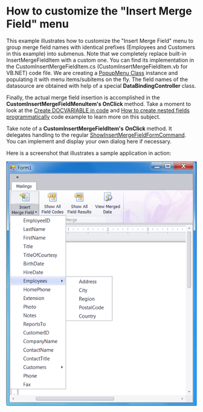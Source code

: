 # How to customize the "Insert Merge Field" menu


<p>This example illustrates how to customize the "Insert Merge Field" menu to group merge field names with identical prefixes (Employees and Customers in this example) into submenus. Note that we completely replace built-in InsertMergeFieldItem with a custom one. You can find its implementation in the CustomInsertMergeFieldItem.cs (CustomInsertMergeFieldItem.vb for VB.NET) code file. We are creating a <a href="http://documentation.devexpress.com/#WindowsForms/clsDevExpressXtraBarsPopupMenutopic"><u>PopupMenu Class</u></a> instance and populating it with menu items/subitems on the fly. The field names of the datasource are obtained with help of a special <strong>DataBindingController </strong>class.</p><p>Finally, the actual merge field insertion is accomplished in the <strong>CustomInsertMergeFieldMenuItem</strong><strong>'s</strong><strong> </strong><strong>OnClick</strong> method. Take a moment to look at the <a href="https://www.devexpress.com/Support/Center/p/Q327983">Create DOCVARIABLE in code</a> and <a href="https://www.devexpress.com/Support/Center/p/E4004">How to create nested fields programmatically</a> code example to learn more on this subject.</p><p>Take note of a <strong>CustomInsertMergeFieldItem</strong><strong>'s</strong> <strong>OnClick </strong>method. It delegates handling to the regular <a href="http://documentation.devexpress.com/#Silverlight/clsDevExpressXtraRichEditCommandsShowInsertMergeFieldFormCommandtopic"><u>ShowInsertMergeFieldFormCommand</u></a>. You can implement and display your own dialog here if necessary.</p><p>Here is a screenshot that illustrates a sample application in action:</p><p><img src="https://raw.githubusercontent.com/DevExpress-Examples/how-to-customize-the-insert-merge-field-menu-e4177/11.1.12+/media/4c2ca3c3-807f-41d3-8934-88fe103f4b80.png"></p>

<br/>


